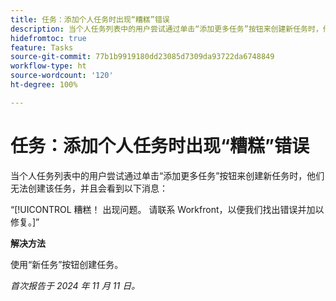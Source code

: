```yaml
---
title: 任务：添加个人任务时出现“糟糕”错误
description: 当个人任务列表中的用户尝试通过单击“添加更多任务”按钮来创建新任务时，他们无法创建该任务，并且会看到一条错误消息。有解决方法可用。
hidefromtoc: true
feature: Tasks
source-git-commit: 77b1b9919180dd23085d7309da93722da6748849
workflow-type: ht
source-wordcount: '120'
ht-degree: 100%

---
```



# 任务：添加个人任务时出现“糟糕”错误

当个人任务列表中的用户尝试通过单击“添加更多任务”按钮来创建新任务时，他们无法创建该任务，并且会看到以下消息：

“[!UICONTROL 糟糕！ 出现问题。 请联系 Workfront，以便我们找出错误并加以修复。]”

**解决方法**

使用“新任务”按钮创建任务。

_首次报告于 2024 年 11 月 11 日。_
